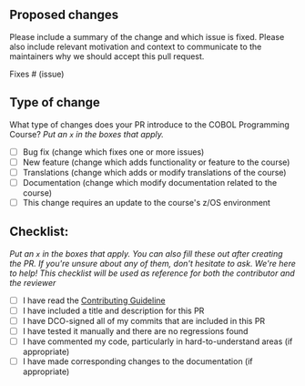 ## Proposed changes

Please include a summary of the change and which issue is fixed. Please also include relevant motivation and context to communicate to the maintainers why we should accept this pull request.

Fixes # (issue)

## Type of change

What type of changes does your PR introduce to the COBOL Programming Course? _Put an `x` in the boxes that apply._

- [ ] Bug fix (change which fixes one or more issues)
- [ ] New feature (change which adds functionality or feature to the course)
- [ ] Translations (change which adds or modify translations of the course)
- [ ] Documentation (change which modify documentation related to the course)
- [ ] This change requires an update to the course's z/OS environment

## Checklist:

_Put an `x` in the boxes that apply. You can also fill these out after creating the PR. If you're unsure about any of them, don't hesitate to ask. We're here to help! This checklist will be used as reference for both the contributor and the reviewer_

- [ ] I have read the [Contributing Guideline](https://github.com/openmainframeproject/cobol-programming-course/blob/master/CONTRIBUTING.md)
- [ ] I have included a title and description for this PR
- [ ] I have DCO-signed all of my commits that are included in this PR
- [ ] I have tested it manually and there are no regressions found
- [ ] I have commented my code, particularly in hard-to-understand areas (if appropriate)
- [ ] I have made corresponding changes to the documentation (if appropriate)